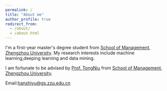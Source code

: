 ```yaml
---
permalink: /
title: "About me"
author_profile: true
redirect_from: 
  - /about/
  - /about.html
---
```


I'm a first-year master's degree student from [School of Management](https://www7.zzu.edu.cn/glxy/), [Zhengzhou University](https://www.zzu.edu.cn/).
My research interests include machine learning,deeping learning and data mining.

I am fortunate to be advised by [Prof. TongNiu](https://www7.zzu.edu.cn/glxy/info/1501/5170.htm) from [School of Management](https://www7.zzu.edu.cn/glxy/), [Zhengzhou University](https://www.zzu.edu.cn/).

Email:hanshiyu@gs.zzu.edu.cn






